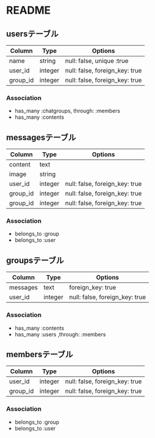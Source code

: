 # README

## usersテーブル

|Column|Type|Options|
|------|----|-------|
|name|string|null: false, unique :true|
|user_id|integer|null: false, foreign_key: true|
|group_id|integer|null: false, foreign_key: true|

### Association
- has_many :chatgroups, through: :members
- has_many :contents

## messagesテーブル

|Column|Type|Options|
|------|----|-------|
|content|text| |
|image|string||
|user_id|integer|null: false, foreign_key: true|
|group_id|integer|null: false, foreign_key: true|
|group_id|integer|null: false, foreign_key: true|

### Association
- belongs_to :group
- belongs_to :user

## groupsテーブル

|Column|Type|Options|
|------|----|-------|
|messages|text|foreign_key: true|
|user_id|integer|null: false, foreign_key: true|

### Association
- has_many :contents
- has_many :users ,through: :members

## membersテーブル

|Column|Type|Options|
|------|----|-------|
|user_id|integer|null: false, foreign_key: true|
|group_id|integer|null: false, foreign_key: true|

### Association
- belongs_to :group
- belongs_to :user